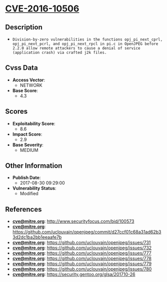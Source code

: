 
# [CVE-2016-10506](http://www.securityfocus.com/bid/100573)

## Description

- `Division-by-zero vulnerabilities in the functions opj_pi_next_cprl, opj_pi_next_pcrl, and opj_pi_next_rpcl in pi.c in OpenJPEG before 2.2.0 allow remote attackers to cause a denial of service (application crash) via crafted j2k files.`

## Cvss Data

- **Access Vector**:
  - NETWORK
- **Base Score**:
  - 4.3

## Scores

- **Exploitability Score**:
  - 8.6
- **Impact Score**:
  - 2.9
- **Base Severity**:
  - MEDIUM

## Other Information

- **Publish Date**:
  - 2017-08-30 09:29:00
- **Vulnerability Status**:
  - Modified

## References

- **cve@mitre.org**: http://www.securityfocus.com/bid/100573
- **cve@mitre.org**: https://github.com/uclouvain/openjpeg/commit/d27ccf01c68a31ad62b33d2dc1ba2bb1eeaafe7b
- **cve@mitre.org**: https://github.com/uclouvain/openjpeg/issues/731
- **cve@mitre.org**: https://github.com/uclouvain/openjpeg/issues/732
- **cve@mitre.org**: https://github.com/uclouvain/openjpeg/issues/777
- **cve@mitre.org**: https://github.com/uclouvain/openjpeg/issues/778
- **cve@mitre.org**: https://github.com/uclouvain/openjpeg/issues/779
- **cve@mitre.org**: https://github.com/uclouvain/openjpeg/issues/780
- **cve@mitre.org**: https://security.gentoo.org/glsa/201710-26
